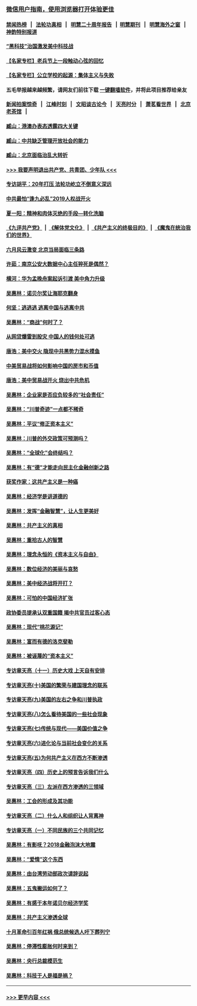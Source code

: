 ### [微信用户指南，使用浏览器打开体验更佳](https://github.com/gfw-breaker/banned-news1/blob/master/indexes/wechat-guide.md?t=0)
#### [禁闻热榜](热点新闻.md?t=0)  &nbsp;&nbsp;|&nbsp;&nbsp; [法轮功真相](https://github.com/gfw-breaker/truth/blob/master/README.md?t=0) &nbsp;&nbsp;|&nbsp;&nbsp; [明慧二十周年报告](https://github.com/gfw-breaker/mh-reports/blob/master/README.md?t=0) &nbsp;&nbsp;|&nbsp;&nbsp;[明慧期刊](https://github.com/gfw-breaker/mh-qikan) &nbsp;&nbsp;|&nbsp;&nbsp; [明慧海外之窗](https://github.com/gfw-breaker/mh-news/blob/master/README.md?t=0) &nbsp;&nbsp;|&nbsp;&nbsp; [神韵特别报道](https://github.com/gfw-breaker/mh-news/blob/master/shenyun.md?t=0)
#### [“黑科技”治国激发美中科技战](../pages/nsc423/n11638056.md?t=02081155) 
#### [【名家专栏】老兵节上一段触动心弦的回忆](../pages/nsc423/n11646016.md?t=02081155) 
#### [【名家专栏】公立学校的起源：集体主义与失败](../pages/nsc423/n11601833.md?t=02081155) 
#### 五毛举报越来越频繁，请网友们前往下载 [一键翻墙软件](https://github.com/gfw-breaker/ssr-accounts)，并将此项目推荐给亲友
#### [新闻拍案惊奇](https://github.com/gfw-breaker/banned-news1/blob/master/pages/link4.md) &nbsp;&nbsp;|&nbsp;&nbsp; [江峰时刻](https://github.com/gfw-breaker/banned-news1/blob/master/pages/link4.md) &nbsp;&nbsp;|&nbsp;&nbsp; [文昭谈古论今](https://github.com/gfw-breaker/banned-news1/blob/master/pages/link4.md) &nbsp;&nbsp;|&nbsp;&nbsp; [天亮时分](https://github.com/gfw-breaker/banned-news1/blob/master/pages/link4.md) &nbsp;&nbsp;|&nbsp;&nbsp; [萧茗看世界](https://github.com/gfw-breaker/banned-news1/blob/master/pages/link4.md) &nbsp;&nbsp;|&nbsp;&nbsp; [北京老茶馆](https://github.com/gfw-breaker/banned-news1/blob/master/pages/link4.md) &nbsp;&nbsp;|&nbsp;&nbsp; 
#### [臧山：港澳办表态透露四大关键](../pages/nsc423/n11421628.md?t=02081155) 
#### [臧山：中共缺乏管理开放社会的能力](../pages/nsc423/n11407457.md?t=02081155) 
#### [臧山：北京面临治乱大转折](../pages/nsc423/n11406895.md?t=02081155) 
#### [>>> 我要声明退出共产党、共青团、少年队 <<<](https://github.com/begood0513/goodnews/blob/master/quit/letter.md) 
#### [专访胡平：20年打压 法轮功屹立不倒意义深远](../pages/nsc423/n11398800.md?t=02081155) 
#### [中共最怕“逢九必乱”2019人权战开火](../pages/nsc423/n11385248.md?t=02081155) 
#### [夏一阳：精神和肉体灭绝的手段—转化洗脑](../pages/nsc423/n11368250.md?t=02081155) 
#### [《九评共产党》](https://github.com/begood0513/9ping.md/blob/master/README.md) &nbsp;|&nbsp; [《解体党文化》](../../../../jtdwh.md/blob/master/README.md)  &nbsp;|&nbsp; [《共产主义的终极目的》](../../../../gczydzjmd.md/blob/master/README.md) &nbsp;|&nbsp; [《魔鬼在统治我们的世界》](../../../../mgztzwmdsj.md/blob/master/README.md) 
#### [六月风云激变 北京当局面临三条路](../pages/nsc423/n11313668.md?t=02081155) 
#### [许茹：南京公安大数据中心主任猝死是偶然？](../pages/nsc423/n11064744.md?t=02081155) 
#### [横河：华为孟晚舟案起诉引渡 美中角力升级](../pages/nsc423/n11027230.md?t=02081155) 
#### [吴惠林：诺贝尔奖让海耶克翻身](../pages/nsc423/n10890049.md?t=02081155) 
#### [何坚：逃逃逃 逃离中国与逃离中共](../pages/nsc423/n10592891.md?t=02081155) 
#### [吴惠林：“商战”何时了？](../pages/nsc423/n10573558.md?t=02081155) 
#### [从网贷爆雷到股灾 中国人的钱何处可逃](../pages/nsc423/n10572800.md?t=02081155) 
#### [唐浩：美中交火 隐现中共黑势力混水摸鱼](../pages/nsc423/n10544040.md?t=02081155) 
#### [中美贸易战将如何影响中国的房市和币值](../pages/nsc423/n10543697.md?t=02081155) 
#### [唐浩：美中贸易战开火 烧出中共危机](../pages/nsc423/n10540126.md?t=02081155) 
#### [吴惠林：企业家是否应负较多的“社会责任”](../pages/nsc423/n10535022.md?t=02081155) 
#### [吴惠林：“川普奇迹”一点都不稀奇](../pages/nsc423/n10512808.md?t=02081155) 
#### [吴惠林：平议“修正资本主义”](../pages/nsc423/n10495724.md?t=02081155) 
#### [吴惠林：川普的外交政策可预测吗？](../pages/nsc423/n10462387.md?t=02081155) 
#### [吴惠林：“全球化”会终结吗？](../pages/nsc423/n10452838.md?t=02081155) 
#### [吴惠林：有“德”才能走向民主化金融创新之路](../pages/nsc423/n10432292.md?t=02081155) 
#### [获奖作家：这共产主义是一种癌](../pages/nsc423/n10431541.md?t=02081155) 
#### [吴惠林：经济学是讲道德的](../pages/nsc423/n10398014.md?t=02081155) 
#### [吴惠林：发挥“金融智慧”，让人生更美好](../pages/nsc423/n10375019.md?t=02081155) 
#### [吴惠林：共产主义的真相](../pages/nsc423/n10351394.md?t=02081155) 
#### [吴惠林：重拾古人的智慧](../pages/nsc423/n10337691.md?t=02081155) 
#### [吴惠林：理念永恒的《资本主义与自由》](../pages/nsc423/n10316274.md?t=02081155) 
#### [吴惠林：数位经济的美丽与哀愁](../pages/nsc423/n10292946.md?t=02081155) 
#### [吴惠林：美中经济战将开打？](../pages/nsc423/n10258825.md?t=02081155) 
#### [吴惠林：可怕的中国经济扩张](../pages/nsc423/n10219147.md?t=02081155) 
#### [政协委员提承认双重国籍 揭中共官员过客心态](../pages/nsc423/n10208809.md?t=02081155) 
#### [吴惠林：现代“桃花源记”](../pages/nsc423/n10185234.md?t=02081155) 
#### [吴惠林：富而有德的洛克斐勒](../pages/nsc423/n10142264.md?t=02081155) 
#### [吴惠林：被诬蔑的“资本主义”](../pages/nsc423/n10124816.md?t=02081155) 
#### [专访章天亮（十一）历史大戏 上天自有安排](../pages/nsc423/n10094905.md?t=02081155) 
#### [专访章天亮(十)美国的繁荣与建国理念的联系](../pages/nsc423/n10094899.md?t=02081155) 
#### [专访章天亮(九)美国的左右之争和川普执政](../pages/nsc423/n10094889.md?t=02081155) 
#### [专访章天亮(八)怎么看待美国的一些社会现象](../pages/nsc423/n10094857.md?t=02081155) 
#### [专访章天亮(七)传统与现代——美国价值之争](../pages/nsc423/n10093140.md?t=02081155) 
#### [专访章天亮(六)进化论与当前社会变化的关系](../pages/nsc423/n10092036.md?t=02081155) 
#### [专访章天亮(五)为何共产主义在西方不断渗透](../pages/nsc423/n10083620.md?t=02081155) 
#### [专访章天亮（四）历史上的预言告诉我们什么](../pages/nsc423/n10083606.md?t=02081155) 
#### [专访章天亮（三）左派在西方渗透的三领域](../pages/nsc423/n10081115.md?t=02081155) 
#### [吴惠林：工会的形成及其功能](../pages/nsc423/n10080633.md?t=02081155) 
#### [专访章天亮（二）什么人和组织让人背离神](../pages/nsc423/n10076637.md?t=02081155) 
#### [专访章天亮（一）不同民族的三个共同记忆](../pages/nsc423/n10074188.md?t=02081155) 
#### [吴惠林：有影呒？2018金融泡沫大地震](../pages/nsc423/n10040534.md?t=02081155) 
#### [吴惠林：“爱情”这个东西](../pages/nsc423/n10019423.md?t=02081155) 
#### [吴惠林：由台湾劳动部政次请辞说起](../pages/nsc423/n9979679.md?t=02081155) 
#### [吴惠林：五鬼搬运如何了？](../pages/nsc423/n9925338.md?t=02081155) 
#### [吴惠林：有感于本年诺贝尔经济学奖](../pages/nsc423/n9871883.md?t=02081155) 
#### [吴惠林：共产主义渗透全球](../pages/nsc423/n9812748.md?t=02081155) 
#### [十月革命引百年红祸 俄总统候选人吁下葬列宁](../pages/nsc423/n9810182.md?t=02081155) 
#### [吴惠林：停滞性膨胀何时来到？](../pages/nsc423/n9764136.md?t=02081155) 
#### [吴惠林：央行总裁模范生](../pages/nsc423/n9728134.md?t=02081155) 
#### [吴惠林：科技于人是福是祸？](../pages/nsc423/n9672982.md?t=02081155) 

----
#### [ >>> 更早内容 <<< ](../indexes/nsc423-earlier.md)
